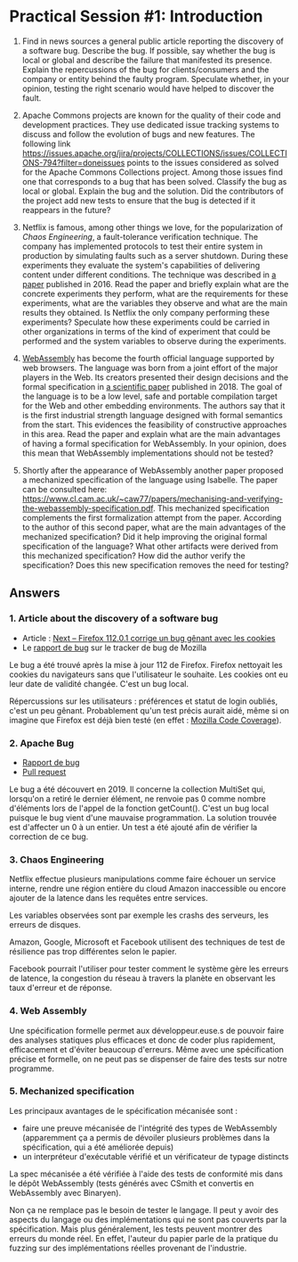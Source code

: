 # Practical Session #1: Introduction

1. Find in news sources a general public article reporting the discovery of a software bug. Describe the bug. If possible, say whether the bug is local or global and describe the failure that manifested its presence. Explain the repercussions of the bug for clients/consumers and the company or entity behind the faulty program. Speculate whether, in your opinion, testing the right scenario would have helped to discover the fault.

2. Apache Commons projects are known for the quality of their code and development practices. They use dedicated issue tracking systems to discuss and follow the evolution of bugs and new features. The following link https://issues.apache.org/jira/projects/COLLECTIONS/issues/COLLECTIONS-794?filter=doneissues points to the issues considered as solved for the Apache Commons Collections project. Among those issues find one that corresponds to a bug that has been solved. Classify the bug as local or global. Explain the bug and the solution. Did the contributors of the project add new tests to ensure that the bug is detected if it reappears in the future?

3. Netflix is famous, among other things we love, for the popularization of *Chaos Engineering*, a fault-tolerance verification technique. The company has implemented protocols to test their entire system in production by simulating faults such as a server shutdown. During these experiments they evaluate the system's capabilities of delivering content under different conditions. The technique was described in [a paper](https://arxiv.org/ftp/arxiv/papers/1702/1702.05843.pdf) published in 2016. Read the paper and briefly explain what are the concrete experiments they perform, what are the requirements for these experiments, what are the variables they observe and what are the main results they obtained. Is Netflix the only company performing these experiments? Speculate how these experiments could be carried in other organizations in terms of the kind of experiment that could be performed and the system variables to observe during the experiments.

4. [WebAssembly](https://webassembly.org/) has become the fourth official language supported by web browsers. The language was born from a joint effort of the major players in the Web. Its creators presented their design decisions and the formal specification in [a scientific paper](https://people.mpi-sws.org/~rossberg/papers/Haas,%20Rossberg,%20Schuff,%20Titzer,%20Gohman,%20Wagner,%20Zakai,%20Bastien,%20Holman%20-%20Bringing%20the%20Web%20up%20to%20Speed%20with%20WebAssembly.pdf) published in 2018. The goal of the language is to be a low level, safe and portable compilation target for the Web and other embedding environments. The authors say that it is the first industrial strength language designed with formal semantics from the start. This evidences the feasibility of constructive approaches in this area. Read the paper and explain what are the main advantages of having a formal specification for WebAssembly. In your opinion, does this mean that WebAssembly implementations should not be tested? 

5.  Shortly after the appearance of WebAssembly another paper proposed a mechanized specification of the language using Isabelle. The paper can be consulted here: https://www.cl.cam.ac.uk/~caw77/papers/mechanising-and-verifying-the-webassembly-specification.pdf. This mechanized specification complements the first formalization attempt from the paper. According to the author of this second paper, what are the main advantages of the mechanized specification? Did it help improving the original formal specification of the language? What other artifacts were derived from this mechanized specification? How did the author verify the specification? Does this new specification removes the need for testing?

## Answers

### 1. Article about the discovery of a software bug

- Article : [Next – Firefox 112.0.1 corrige un bug gênant avec les cookies](https://next.ink/brief_article/firefox-112-0-1-corrige-bug-genant-avec-cookies/)
- Le [rapport de bug](https://bugzilla.mozilla.org/show_bug.cgi?id=1827669) sur le tracker de bug de Mozilla

Le bug a été trouvé après la mise à jour 112 de Firefox. Firefox nettoyait les cookies du navigateurs sans que l'utilisateur le souhaite. Les cookies ont eu leur date de validité changée. C'est un bug local.

Répercussions sur les utilisateurs : préférences et statut de login oubliés, c'est un peu gênant.
Probablement qu'un test précis aurait aidé, même si on imagine que Firefox est déjà bien testé (en effet : [Mozilla Code Coverage](https://coverage.moz.tools/)).

### 2. Apache Bug

- [Rapport de bug](https://issues.apache.org/jira/projects/COLLECTIONS/issues/COLLECTIONS-709?filter=doneissues)
- [Pull request](https://github.com/apache/commons-collections/pull/66)

Le bug a été découvert en 2019. Il concerne la collection MultiSet qui, lorsqu'on a retiré le dernier élément, ne renvoie pas 0 comme nombre d'éléments lors de l'appel de la fonction getCount(). C'est un bug local puisque le bug vient d'une mauvaise programmation. La solution trouvée est d'affecter un 0 à un entier. Un test a été ajouté afin de vérifier la correction de ce bug.  

### 3. Chaos Engineering

Netflix effectue plusieurs manipulations comme faire échouer un service interne, rendre une région entière du cloud Amazon inaccessible ou encore ajouter de la latence dans les requêtes entre services.

Les variables observées sont par exemple les crashs des serveurs, les erreurs de disques.

Amazon, Google, Microsoft et Facebook utilisent des techniques de test de résilience pas trop différentes selon le papier.

Facebook pourrait l'utiliser pour tester comment le système gère les erreurs de latence, la congestion du réseau à travers la planète en observant les taux d'erreur et de réponse.

### 4. Web Assembly

Une spécification formelle permet aux développeur.euse.s de pouvoir faire des analyses statiques plus efficaces et donc de coder plus rapidement, efficacement et d'éviter beaucoup d'erreurs. Même avec une spécification précise et formelle, on ne peut pas se dispenser de faire des tests sur notre programme. 

### 5. Mechanized specification

Les principaux avantages de le spécification mécanisée sont :
- faire une preuve mécanisée de l'intégrité des types de WebAssembly (apparemment ça a permis de dévoiler plusieurs problèmes dans la spécification, qui a été améliorée depuis)
- un interpréteur d'exécutable vérifié et un vérificateur de typage distincts

La spec mécanisée a été vérifiée à l'aide des tests de conformité mis dans le dépôt WebAssembly (tests générés avec CSmith et convertis en WebAssembly avec Binaryen).

Non ça ne remplace pas le besoin de tester le langage. Il peut y avoir des aspects du langage ou des implémentations qui ne sont pas couverts par la spécification. Mais plus généralement, les tests peuvent montrer des erreurs du monde réel. En effet, l'auteur du papier parle de la pratique du fuzzing sur des implémentations réelles provenant de l'industrie.

